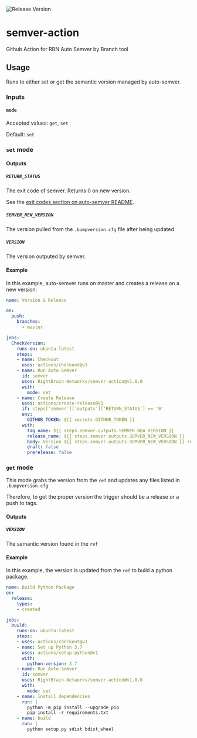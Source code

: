 ![Release Version](https://img.shields.io/github/v/release/RightBrain-Networks/semver-action)

# semver-action

Github Action for RBN Auto Semver by Branch tool

## Usage

Runs to either set or get the semantic version managed by auto-semver.

### Inputs

#### `mode`

Accepted values: `get`, `set`

Default: `set`

### `set` mode

#### Outputs

##### `RETURN_STATUS`

The exit code of semver. Returns 0 on new version.

See the [exit codes section on auto-semver README](https://github.com/RightBrain-Networks/auto-semver#usage).

##### `SEMVER_NEW_VERSION`

The version pulled from the `.bumpversion.cfg` file after being updated

##### `VERSION`

The version outputed by semver.

#### Example

In this example, auto-semver runs on master and creates a release on a new version:

```yaml
name: Version & Release

on:
  push:
    branches:
      - master

jobs:
  CheckVersion:
    runs-on: ubuntu-latest
    steps:
    - name: Checkout
      uses: actions/checkout@v1
    - name: Run Auto-Semver
      id: semver
      uses: RightBrain-Networks/semver-action@v1.0.0
      with:
        mode: set
    - name: Create Release
      uses: actions/create-release@v1
      if: steps['semver']['outputs']['RETURN_STATUS'] == '0'
      env:
        GITHUB_TOKEN: ${{ secrets.GITHUB_TOKEN }}
      with:
        tag_name: ${{ steps.semver.outputs.SEMVER_NEW_VERSION }}
        release_name: ${{ steps.semver.outputs.SEMVER_NEW_VERSION }}
        body: Version ${{ steps.semver.outputs.SEMVER_NEW_VERSION }} released automatically by [RightBrain-Networks/auto-semver](https://github.com/RightBrain-Networks/auto-semver)
        draft: false
        prerelease: false
```

### `get` mode

This mode grabs the version from the `ref` and updates any files listed in `.bumpversion.cfg`

Therefore, to get the proper version the trigger should be a release or a push to tags.

#### Outputs

##### `VERSION`

The semantic version found in the `ref`

#### Example

In this example, the version is updated from the `ref` to build a python package.

```yaml
name: Build Python Package
on:
  release:
    types:
    - created

jobs:
  build:
    runs-on: ubuntu-latest
    steps:
    - uses: actions/checkout@v1
    - name: Set up Python 3.7
      uses: actions/setup-python@v1
      with:
        python-version: 3.7
    - name: Run Auto-Semver
      id: semver
      uses: RightBrain-Networks/semver-action@v1.0.0
      with:
        mode: set
    - name: Install dependencies
      run: |
        python -m pip install --upgrade pip
        pip install -r requirements.txt
    - name: build
      run: |
        python setup.py sdist bdist_wheel
```

